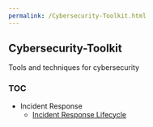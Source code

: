 ```yaml
---
permalink: /Cybersecurity-Toolkit.html
---
```

<head>
<link href="css/cyber.css" rel="stylesheet">
<link href="https://fonts.googleapis.com/css?family=Lora:400,700,400italic,700italic|Open+Sans:300italic,400italic,600italic,700italic,800italic,400,300,600,700,800|Rock+Salt" rel="stylesheet">
</head>

## Cybersecurity-Toolkit
Tools and techniques for cybersecurity

### TOC
* Incident Response
    * [Incident Response Lifecycle](./blue-team/incident-response-lifecycle.md)
